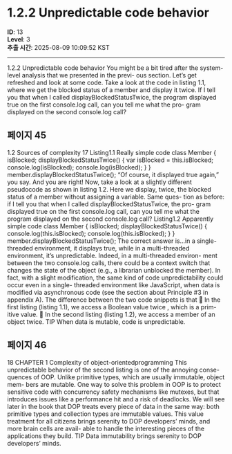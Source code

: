 # 1.2.2 Unpredictable code behavior

**ID**: 13  
**Level**: 3  
**추출 시간**: 2025-08-09 10:09:52 KST

---

1.2.2 Unpredictable code behavior
You might be a bit tired after the system-level analysis that we presented in the previ-
ous section. Let’s get refreshed and look at some code.
Take a look at the code in listing 1.1, where we get the blocked status of a member
and display it twice. If I tell you that when I called displayBlockedStatusTwice, the
program displayed true on the first console.log call, can you tell me what the pro-
gram displayed on the second console.log call?

## 페이지 45

1.2 Sources of complexity 17
Listing1.1 Really simple code
class Member {
isBlocked;
displayBlockedStatusTwice() {
var isBlocked = this.isBlocked;
console.log(isBlocked);
console.log(isBlocked);
}
}
member.displayBlockedStatusTwice();
“Of course, it displayed true again,” you say. And you are right!
Now, take a look at a slightly different pseudocode as shown in listing 1.2. Here we
display, twice, the blocked status of a member without assigning a variable. Same ques-
tion as before: if I tell you that when I called displayBlockedStatusTwice, the pro-
gram displayed true on the first console.log call, can you tell me what the program
displayed on the second console.log call?
Listing1.2 Apparently simple code
class Member {
isBlocked;
displayBlockedStatusTwice() {
console.log(this.isBlocked);
console.log(this.isBlocked);
}
}
member.displayBlockedStatusTwice();
The correct answer is...in a single-threaded environment, it displays true, while in a
multi-threaded environment, it’s unpredictable. Indeed, in a multi-threaded environ-
ment between the two console.log calls, there could be a context switch that changes
the state of the object (e.g., a librarian unblocked the member). In fact, with a slight
modification, the same kind of code unpredictability could occur even in a single-
threaded environment like JavaScript, when data is modified via asynchronous code
(see the section about Principle #3 in appendix A). The difference between the two
code snippets is that
 In the first listing (listing 1.1), we access a Boolean value twice , which is a prim-
itive value.
 In the second listing (listing 1.2), we access a member of an object twice.
TIP When data is mutable, code is unpredictable.

## 페이지 46

18 CHAPTER 1 Complexity of object-orientedprogramming
This unpredictable behavior of the second listing is one of the annoying conse-
quences of OOP. Unlike primitive types, which are usually immutable, object mem-
bers are mutable. One way to solve this problem in OOP is to protect sensitive code
with concurrency safety mechanisms like mutexes, but that introduces issues like a
performance hit and a risk of deadlocks.
We will see later in the book that DOP treats every piece of data in the same way:
both primitive types and collection types are immutable values. This value treatment for
all citizens brings serenity to DOP developers’ minds, and more brain cells are avail-
able to handle the interesting pieces of the applications they build.
TIP Data immutability brings serenity to DOP developers’ minds.
